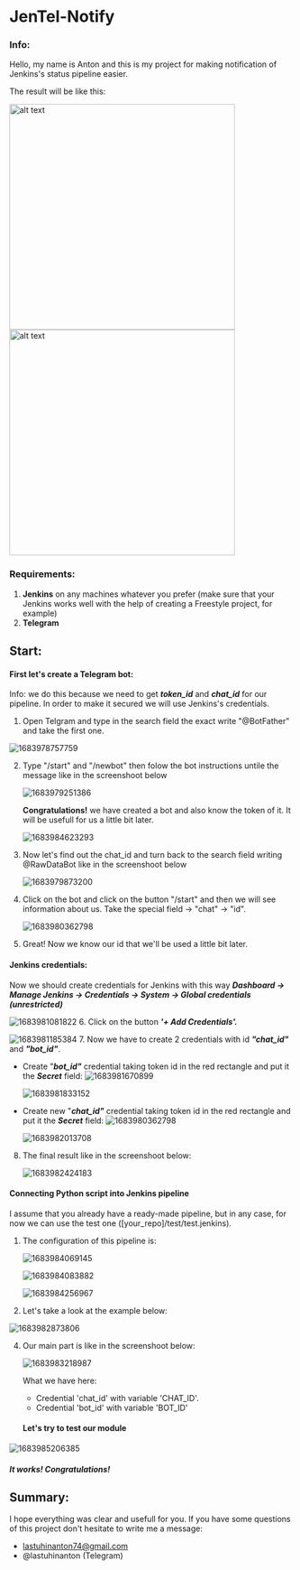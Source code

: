 # JenTel-Notify

### Info:

Hello, my name is Anton and this is my project for making notification of Jenkins's status pipeline easier.

The result will be like this:

<img src="image/README/1683986222106.png" alt="alt text" width="400">
<img src="image/README/1683986228592.png" alt="alt text" width="400">

### Requirements:

1. **Jenkins** on any machines whatever you prefer
   (make sure that your Jenkins works well with the help of creating a Freestyle project, for example)
2. **Telegram**

## Start:

#### First let's create a Telegram bot:

Info: we do this because we need to get ***token_id*** and ***chat_id*** for our pipeline. In order to make it secured we will use Jenkins's credentials.

1. Open Telgram and type in the search field the exact write "@BotFather" and take the first one.

![1683978757759](image/README/1683978757759.png)

2. Type "/start" and "/newbot" then folow the bot instructions untile the message like in the screenshoot below

   ![1683979251386](image/README/1683979251386.png)

   **Congratulations!** we have created a bot and also know the token of it. It will be usefull for us a little bit later.

   ![1683984623293](image/README/1683984623293.png)
3. Now let's find out the chat_id and turn back to the search field writing @RawDataBot like in the screenshoot below

   ![1683979873200](image/README/1683979873200.png)
4. Click on the bot and click on the button "/start" and then we will see information about us. Take the special field -> "chat" -> "id".

   ![1683980362798](image/README/1683980362798.png)
5. Great! Now we know our id that we'll be used a little bit later.

#### Jenkins credentials:

   Now we should create credentials for Jenkins with this way
   ***Dashboard -> Manage Jenkins -> Credentials -> System -> Global credentials (unrestricted)***

   ![1683981081822](image/README/1683981081822.png)
6. Click on the button ***'+ Add Credentials'.***

   ![1683981185384](image/README/1683981185384.png)
7. Now we have to create 2 credentials with id ***"chat_id"*** and ***"bot_id"***.

* Create "***bot_id"*** credential taking token id in the red rectangle and put it the ***Secret*** field:
  ![1683981670899](image/README/1683981670899.png)

  ![1683981833152](image/README/1683981833152.png)
* Create new "***chat_id"*** credential taking token id in the red rectangle and put it the ***Secret*** field:
  ![1683980362798](image/README/1683980362798.png)

  ![1683982013708](image/README/1683982013708.png)

8. The final result like in the screenshoot below:

   ![1683982424183](image/README/1683982424183.png)

#### Connecting Python script into Jenkins pipeline

I assume that you already have a ready-made pipeline, but in any case, for now we can use the test one ([your_repo]/test/test.jenkins).

1. The configuration of this pipeline is:

   ![1683984069145](image/README/1683984069145.png)

   ![1683984083882](image/README/1683984083882.png)

   ![1683984256967](image/README/1683984256967.png)
2. Let's take a look at the example below:

![1683982873806](image/README/1683982873806.png)

4. Our main part is like in the screenshoot below:

   ![1683983218987](image/README/1683983218987.png)

   What we have here:

   * Credential 'chat_id' with variable 'CHAT_ID'.
   * Credential 'bot_id' with variable 'BOT_ID'

   #### Let's try to test our module

![1683985206385](image/README/1683985206385.png)

##### It works! Congratulations!

## Summary:

I hope everything was clear and usefull for you. If you have some questions of this project don't hesitate to write me a message:

* lastuhinanton74@gmail.com
* @lastuhinanton (Telegram)
